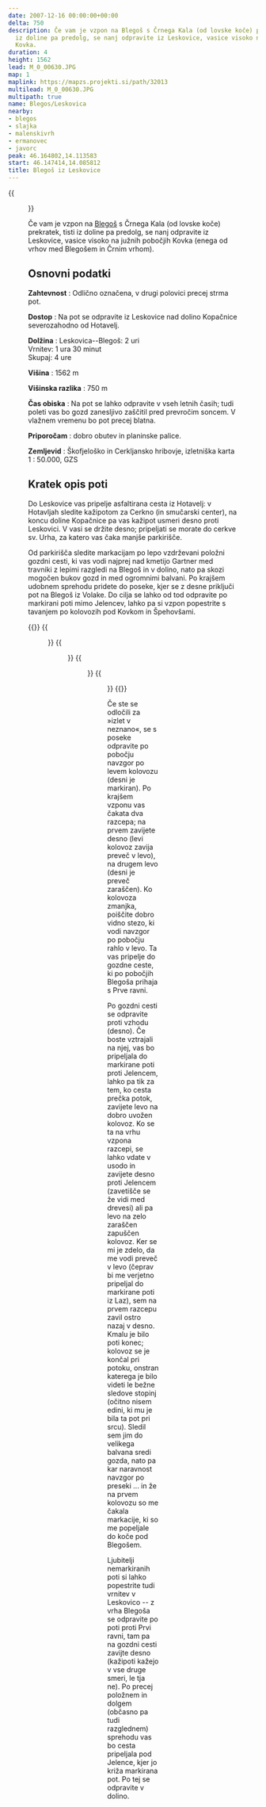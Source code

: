 ```yaml
---
date: 2007-12-16 00:00:00+00:00
delta: 750
description: Če vam je vzpon na Blegoš s Črnega Kala (od lovske koče) prekratek, tisti
  iz doline pa predolg, se nanj odpravite iz Leskovice, vasice visoko na južnih pobočjih
  Kovka.
duration: 4
height: 1562
lead: M_0_00630.JPG
map: 1
maplink: https://mapzs.projekti.si/path/32013
multilead: M_0_00630.JPG
multipath: true
name: Blegos/Leskovica
nearby:
- blegos
- slajka
- malenskivrh
- ermanovec
- javorc
peak: 46.164802,14.113583
start: 46.147414,14.085812
title: Blegoš iz Leskovice
---
```

{{<figure src="M_0_00630.JPG">}}

Če vam je vzpon na [Blegoš](../) s Črnega Kala (od lovske koče) prekratek, tisti iz doline pa predolg, se nanj odpravite iz Leskovice, vasice visoko na južnih pobočjih Kovka (enega od vrhov med Blegošem in Črnim vrhom).

## Osnovni podatki

**Zahtevnost**
:   Odlično označena, v drugi polovici precej strma pot.

**Dostop**
:   Na pot se odpravite iz Leskovice nad dolino Kopačnice severozahodno od Hotavelj.

**Dolžina**
:   Leskovica--Blegoš: 2 uri\
    Vrnitev: 1 ura 30 minut\
    Skupaj: 4 ure

**Višina**
:   1562 m

**Višinska razlika**
:   750 m

**Čas obiska**
:   Na pot se lahko odpravite v vseh letnih časih; tudi poleti vas bo gozd zanesljivo zaščitil pred prevročim soncem. V vlažnem vremenu bo pot precej blatna.

**Priporočam**
:   dobro obutev in planinske palice.

**Zemljevid**
:   Škofjeloško in Cerkljansko hribovje, izletniška karta 1 : 50.000, GZS

Kratek opis poti
----------------

Do Leskovice vas pripelje asfaltirana cesta iz Hotavelj: v Hotavljah sledite kažipotom za Cerkno (in smučarski center), na koncu doline Kopačnice pa vas kažipot usmeri desno proti Leskovici. V vasi se držite desno; pripeljati se morate do cerkve sv. Urha, za katero vas čaka manjše parkirišče.

Od parkirišča sledite markacijam po lepo vzdrževani položni gozdni cesti, ki vas vodi najprej nad kmetijo Gartner med travniki z lepimi razgledi na Blegoš in v dolino, nato pa skozi mogočen bukov gozd in med ogromnimi balvani. Po krajšem udobnem sprehodu pridete do poseke, kjer se z desne priključi pot na Blegoš iz Volake. Do cilja se lahko od tod odpravite po markirani poti mimo Jelencev, lahko pa si vzpon popestrite s tavanjem po kolovozih pod Kovkom in Špehovšami.

{{<gallery>}}
{{<figure src="M_0_00629.JPG" caption="Sveti Urh v Leskovici">}} {{<figure src="M_0_00631.JPG" caption="Travniki nad Leskovico, v ozadju Čelo">}}
{{<figure src="M_0_00633.JPG" caption="Po starih kolovozih do koče pod Blegošem">}}
{{<figure src="M_0_00634.JPG" caption="Tik pod vrhom">}}
{{</gallery>}}

Če ste se odločili za »izlet v neznano«, se s poseke odpravite po pobočju navzgor po levem kolovozu (desni je markiran). Po krajšem vzponu vas čakata dva razcepa; na prvem zavijete desno (levi kolovoz zavija preveč v levo), na drugem levo (desni je preveč zaraščen). Ko kolovoza zmanjka, poiščite dobro vidno stezo, ki vodi navzgor po pobočju rahlo v levo. Ta vas pripelje do gozdne ceste, ki po pobočjih Blegoša prihaja s Prve ravni.

Po gozdni cesti se odpravite proti vzhodu (desno). Če boste vztrajali na njej, vas bo pripeljala do markirane poti proti Jelencem, lahko pa tik za tem, ko cesta prečka potok, zavijete levo na dobro uvožen kolovoz. Ko se ta na vrhu vzpona razcepi, se lahko vdate v usodo in zavijete desno proti Jelencem (zavetišče se že vidi med drevesi) ali pa levo na zelo zaraščen zapuščen kolovoz. Ker se mi je zdelo, da me vodi preveč v levo (čeprav bi me verjetno pripeljal do markirane poti iz Laz), sem na prvem razcepu zavil ostro nazaj v desno. Kmalu je bilo poti konec; kolovoz se je končal pri potoku, onstran katerega je bilo videti le bežne sledove stopinj (očitno nisem edini, ki mu je bila ta pot pri srcu). Sledil sem jim do velikega balvana sredi gozda, nato pa kar naravnost navzgor po preseki \... in že na prvem kolovozu so me čakala markacije, ki so me popeljale do koče pod Blegošem.

Ljubitelji nemarkiranih poti si lahko popestrite tudi vrnitev v Leskovico -- z vrha Blegoša se odpravite po poti proti Prvi ravni, tam pa na gozdni cesti zavijte desno (kažipoti kažejo v vse druge smeri, le tja ne). Po precej položnem in dolgem (občasno pa tudi razglednem) sprehodu vas bo cesta pripeljala pod Jelence, kjer jo križa markirana pot. Po tej se odpravite v dolino.
